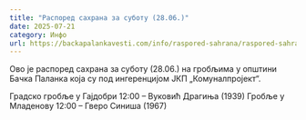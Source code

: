 ```yaml
---
title: "Распоред сахрана за суботу (28.06.)"
date: 2025-07-21
category: Инфо
url: https://backapalankavesti.com/info/raspored-sahrana/raspored-sahrana-za-subotu-28-06/
---
```


Ово је распоред сахрана за суботу (28.06.) на гробљима у општини Бачка Паланка која су под ингеренцијом ЈКП „Комуналпројект“.

Градско гробље у Гајдобри
12:00 – Вуковић Драгиња (1939)
Гробље у Младенову
12:00 – Гверо Синиша (1967)

